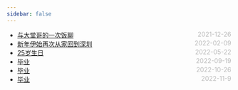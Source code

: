 ```yaml
---
sidebar: false
---
```


- [与大堂哥的一次饭聊](./2021-12-26) <span style="color:#bbb; float:right">2021-12-26</span>
- [新年伊始再次从家回到深圳](./2022-02-09) <span style="color:#bbb; float:right">2022-02-09</span>
- [25岁生日](./2022-05-22) <span style="color:#bbb; float:right">2022-05-22</span>
- [毕业](./2022-09-19) <span style="color:#bbb; float:right">2022-09-19</span>
- [毕业](./2022-10-26) <span style="color:#bbb; float:right">2022-10-26</span>
- [毕业](./2022-11-9) <span style="color:#bbb; float:right">2022-11-9</span>
<style>
@media screen and (min-width: 400px) {
  .theme-default-content:not(.custom) {
    margin:auto auto;
  }
}
</style>
